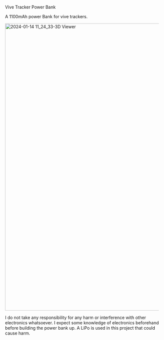 Vive Tracker Power Bank

A 1100mAh power Bank for vive trackers. 

<img width="938" alt="2024-01-14 11_24_33-3D Viewer" src="https://github.com/NepToasty/Vive_Tracker_Power_Bank/assets/103216308/5be0f7a8-ec1f-4c30-80ea-a99404d33389">

I do not take any responsibility for any harm or interference with other electronics whatsoever.
I expect some knowledge of electronics beforehand before building the power bank up.
A LiPo is used in this project that could cause harm.
